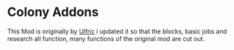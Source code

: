 # Colony Addons
This Mod is originally by [Ulfric](https://github.com/Barklc/Ulfric.ColonyAddOns) i updated it so that the blocks, basic jobs and research all function, many functions of the original mod are cut out.